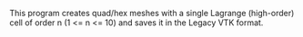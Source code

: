 This program creates quad/hex meshes with a single Lagrange (high-order) cell of order n (1 <= n <= 10) and saves it in the Legacy VTK format.
